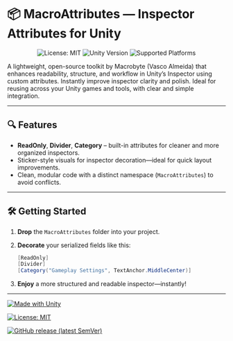 # 📦 MacroAttributes — Inspector Attributes for Unity
<p align="center">
  <img src="https://img.shields.io/badge/License-MIT-yellow.svg?style=for-the-badge" alt="License: MIT" />
  <img src="https://img.shields.io/badge/Unity-2023.1.0f1-blue.svg?style=for-the-badge" alt="Unity Version" />
  <img src="https://img.shields.io/badge/Platform-Windows%20%7C%20macOS%20%7C%20Linux-lightgrey.svg?style=for-the-badge" alt="Supported Platforms" />
</p>
A lightweight, open-source toolkit by Macrobyte (Vasco Almeida) that enhances readability, structure, and workflow in Unity’s Inspector using custom attributes.
Instantly improve inspector clarity and polish.
Ideal for reusing across your Unity games and tools, with clear and simple integration.

---

## 🔍 Features

- **ReadOnly**, **Divider**, **Category** – built-in attributes for cleaner and more organized inspectors.
- Sticker-style visuals for inspector decoration—ideal for quick layout improvements.
- Clean, modular code with a distinct namespace (`MacroAttributes`) to avoid conflicts.

---

## 🛠 Getting Started

1. **Drop** the `MacroAttributes` folder into your project.  
2. **Decorate** your serialized fields like this:

    ```csharp
    [ReadOnly]
    [Divider]
    [Category("Gameplay Settings", TextAnchor.MiddleCenter)]
    ```

3. **Enjoy** a more structured and readable inspector—instantly!

---
[![Made with Unity](https://img.shields.io/badge/Made%20with-Unity-57b9d3.svg?style=for-the-badge&logo=unity)](https://unity.com)

[![License: MIT](https://img.shields.io/badge/license-MIT-green.svg?style=for-the-badge)](./LICENSE)

[![GitHub release (latest SemVer)](https://img.shields.io/github/v/release/yourusername/MacroAttributes?style=for-the-badge)](https://github.com/yourusername/MacroAttributes/releases)
